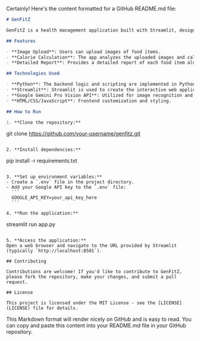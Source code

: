 Certainly! Here's the content formatted for a GitHub README.md file:

```markdown
# GenFitZ

GenFitZ is a health management application built with Streamlit, designed to help users manage their health by analyzing images of food items and calculating their total calories. The app utilizes Google's Gemini Pro Vision API for image recognition and calorie calculation.

## Features

- **Image Upload**: Users can upload images of food items.
- **Calorie Calculation**: The app analyzes the uploaded images and calculates the total calories of the food items.
- **Detailed Report**: Provides a detailed report of each food item along with its calorie intake.

## Technologies Used

- **Python**: The backend logic and scripting are implemented in Python.
- **Streamlit**: Streamlit is used to create the interactive web application interface.
- **Google Gemini Pro Vision API**: Utilized for image recognition and calorie calculation.
- **HTML/CSS/JavaScript**: Frontend customization and styling.

## How to Run

1. **Clone the repository:**
   ```
   git clone https://github.com/your-username/genfitz.git
   ```

2. **Install dependencies:**
   ```
   pip install -r requirements.txt
   ```

3. **Set up environment variables:**
   - Create a `.env` file in the project directory.
   - Add your Google API key to the `.env` file:
     ```
     GOOGLE_API_KEY=your_api_key_here
     ```

4. **Run the application:**
   ```
   streamlit run app.py
   ```

5. **Access the application:**
   Open a web browser and navigate to the URL provided by Streamlit (typically `http://localhost:8501`).

## Contributing

Contributions are welcome! If you'd like to contribute to GenFitZ, please fork the repository, make your changes, and submit a pull request.

## License

This project is licensed under the MIT License - see the [LICENSE](LICENSE) file for details.
```

This Markdown format will render nicely on GitHub and is easy to read. You can copy and paste this content into your README.md file in your GitHub repository.
